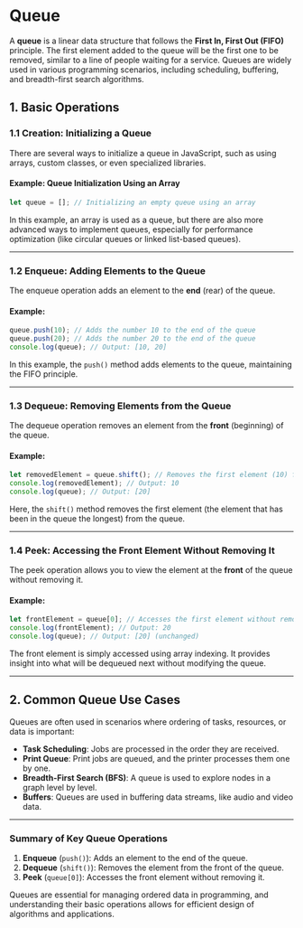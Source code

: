 # **Queue**

A **queue** is a linear data structure that follows the **First In, First Out (FIFO)** principle. The first element added to the queue will be the first one to be removed, similar to a line of people waiting for a service. Queues are widely used in various programming scenarios, including scheduling, buffering, and breadth-first search algorithms.

## **1. Basic Operations**

### **1.1 Creation: Initializing a Queue**
There are several ways to initialize a queue in JavaScript, such as using arrays, custom classes, or even specialized libraries. 

#### **Example: Queue Initialization Using an Array**
```javascript
let queue = []; // Initializing an empty queue using an array
```

In this example, an array is used as a queue, but there are also more advanced ways to implement queues, especially for performance optimization (like circular queues or linked list-based queues).

---

### **1.2 Enqueue: Adding Elements to the Queue**
The enqueue operation adds an element to the **end** (rear) of the queue.

#### **Example:**
```javascript
queue.push(10); // Adds the number 10 to the end of the queue
queue.push(20); // Adds the number 20 to the end of the queue
console.log(queue); // Output: [10, 20]
```

In this example, the `push()` method adds elements to the queue, maintaining the FIFO principle.

---

### **1.3 Dequeue: Removing Elements from the Queue**
The dequeue operation removes an element from the **front** (beginning) of the queue.

#### **Example:**
```javascript
let removedElement = queue.shift(); // Removes the first element (10) from the queue
console.log(removedElement); // Output: 10
console.log(queue); // Output: [20]
```

Here, the `shift()` method removes the first element (the element that has been in the queue the longest) from the queue.

---

### **1.4 Peek: Accessing the Front Element Without Removing It**
The peek operation allows you to view the element at the **front** of the queue without removing it.

#### **Example:**
```javascript
let frontElement = queue[0]; // Accesses the first element without removing it
console.log(frontElement); // Output: 20
console.log(queue); // Output: [20] (unchanged)
```

The front element is simply accessed using array indexing. It provides insight into what will be dequeued next without modifying the queue.

---

## **2. Common Queue Use Cases**
Queues are often used in scenarios where ordering of tasks, resources, or data is important:

- **Task Scheduling**: Jobs are processed in the order they are received.
- **Print Queue**: Print jobs are queued, and the printer processes them one by one.
- **Breadth-First Search (BFS)**: A queue is used to explore nodes in a graph level by level.
- **Buffers**: Queues are used in buffering data streams, like audio and video data.

---

### **Summary of Key Queue Operations**

1. **Enqueue** (`push()`): Adds an element to the end of the queue.
2. **Dequeue** (`shift()`): Removes the element from the front of the queue.
3. **Peek** (`queue[0]`): Accesses the front element without removing it.

Queues are essential for managing ordered data in programming, and understanding their basic operations allows for efficient design of algorithms and applications.
